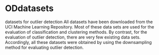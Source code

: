 # ODdatasets
datasets for outlier detection
All datasets have been downloaded from the UCI Machine Learning Repository. Most of these data sets are used for the evaluation of classification and clustering methods. By contrast, for the evaluation of outlier detection, there are very few existing data sets. Accordingly, all these datasets were obtained by using the downsampling method for evaluating outlier detection.
